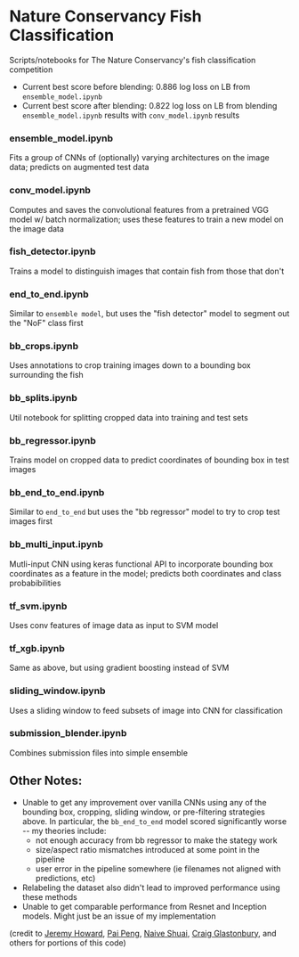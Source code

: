 # Nature Conservancy Fish Classification
Scripts/notebooks for The Nature Conservancy's fish classification competition

- Current best score before blending: 0.886 log loss on LB from `ensemble_model.ipynb`
- Current best score after blending: 0.822 log loss on LB from blending `ensemble_model.ipynb` results with `conv_model.ipynb` results

### ensemble_model.ipynb
Fits a group of CNNs of (optionally) varying architectures on the image data; predicts on augmented test data

### conv_model.ipynb
Computes and saves the convolutional features from a pretrained VGG model w/ batch normalization; uses these features to train a new model on the image data

### fish_detector.ipynb
Trains a model to distinguish images that contain fish from those that don't

### end_to_end.ipynb
Similar to `ensemble model`, but uses the "fish detector" model to segment out the "NoF" class first

### bb_crops.ipynb
Uses annotations to crop training images down to a bounding box surrounding the fish

### bb_splits.ipynb
Util notebook for splitting cropped data into training and test sets

### bb_regressor.ipynb
Trains model on cropped data to predict coordinates of bounding box in test images

### bb_end_to_end.ipynb
Similar to `end_to_end` but uses the "bb regressor" model to try to crop test images first

### bb_multi_input.ipynb
Mutli-input CNN using keras functional API to incorporate bounding box coordinates as a feature in the model; predicts both coordinates and class probabibilities

### tf_svm.ipynb
Uses conv features of image data as input to SVM model

### tf_xgb.ipynb
Same as above, but using gradient boosting instead of SVM

### sliding_window.ipynb
Uses a sliding window to feed subsets of image into CNN for classification

### submission_blender.ipynb
Combines submission files into simple ensemble

## Other Notes:
- Unable to get any improvement over vanilla CNNs using any of the bounding box, cropping, sliding window, or pre-filtering strategies above. In particular, the `bb_end_to_end` model scored significantly worse -- my theories include: 
  -  not enough accuracy from bb regressor to make the stategy work
  - size/aspect ratio mismatches introduced at some point in the pipeline
  - user error in the pipeline somewhere (ie filenames not aligned with predictions, etc)
- Relabeling the dataset also didn't lead to improved performance using these methods
- Unable to get comparable performance from Resnet and Inception models. Might just be an issue of my implementation

(credit to <a href="http://course.fast.ai/">Jeremy Howard</a>, <a href="https://github.com/pengpaiSH/Kaggle_NCFM">Pai Peng</a>, <a href="https://www.kaggle.com/c/the-nature-conservancy-fisheries-monitoring/discussion/25902"> Naive Shuai</a>, <a href="https://www.kaggle.com/craigglastonbury/the-nature-conservancy-fisheries-monitoring/using-inceptionv3-features-svm-classifier">Craig Glastonbury</a>, and others for portions of this code)
